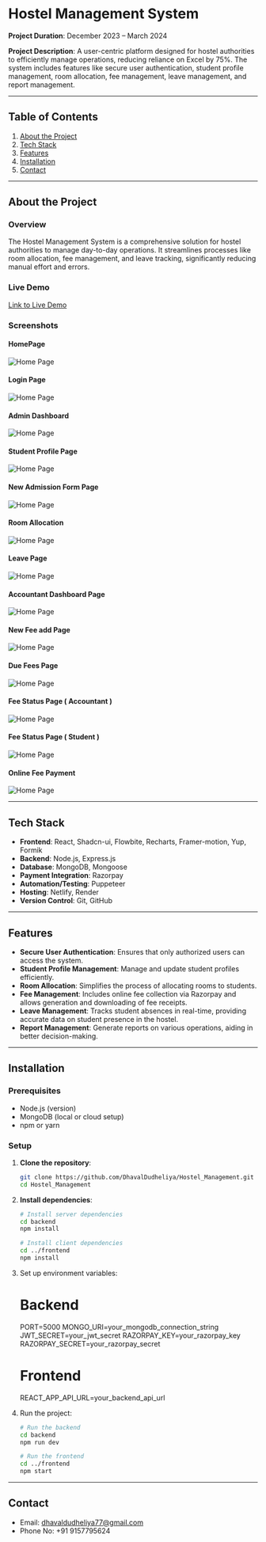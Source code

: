 # Hostel Management System

**Project Duration**: December 2023 – March 2024

**Project Description**: A user-centric platform designed for hostel authorities to efficiently manage operations, reducing reliance on Excel by 75%. The system includes features like secure user authentication, student profile management, room allocation, fee management, leave management, and report management.

---

## Table of Contents
1. [About the Project](#about-the-project)
2. [Tech Stack](#tech-stack)
3. [Features](#features)
4. [Installation](#installation)
5. [Contact](#contact)

---

## About the Project

### Overview
The Hostel Management System is a comprehensive solution for hostel authorities to manage day-to-day operations. It streamlines processes like room allocation, fee management, and leave tracking, significantly reducing manual effort and errors.

### Live Demo
[Link to Live Demo](https://apcnadiad.netlify.app/)

### Screenshots

#### HomePage
![Home Page](https://drive.google.com/file/d/1x39YF4GasblFPMMSoryVQ914lpH_0qCi/view?usp=sharing)

#### Login Page
![Home Page](https://drive.google.com/file/d/19UhFhVUCdk5Demq-aFDruZJUWNrNdY2N/view?usp=sharing)

#### Admin Dashboard
![Home Page](https://drive.google.com/file/d/1QOot2Rwijg8HobcgzofCSQ8H8-xwkJNB/view?usp=sharing)

#### Student Profile Page
![Home Page](https://drive.google.com/file/d/1wUDhWr5ISI4vOIXTOzxoTa6Qo1xaKLPu/view?usp=sharing)

#### New Admission Form Page
![Home Page](https://drive.google.com/file/d/1gCowGSbEiuRmQAlyb2HrE8zWDhG5EmT2/view?usp=sharing)

#### Room Allocation
![Home Page](https://drive.google.com/file/d/1BDPz4ZwDyMwjta7iBSX8fJAl1MmfNI3g/view?usp=sharing)

#### Leave Page
![Home Page](https://drive.google.com/file/d/1DYhbDOtg3s3o9aA4vdgvNRjoDWBNFPEZ/view?usp=sharing)

#### Accountant Dashboard Page
![Home Page](https://drive.google.com/file/d/1T_QxSrHkhdFC2Jeemv8LpChNAaI49Ae_/view?usp=sharing)

#### New Fee add Page
![Home Page](https://drive.google.com/file/d/1dpWbSq7fZOMAj_c0Lj46FEz5gf_K5ALr/view?usp=sharing)

#### Due Fees Page
![Home Page](https://drive.google.com/file/d/1ZFki6urntE2DVBQogIdDBz9DDlmYfVCX/view?usp=sharing)

#### Fee Status Page ( Accountant )
![Home Page](https://drive.google.com/file/d/1D3_JfpuATUDJOemt0FIJIimEP95xcIoz/view?usp=sharing)

#### Fee Status Page ( Student )
![Home Page](https://drive.google.com/file/d/1sxzjNtyRL_Aj8Iu88yC29jXPYAKKNSj6/view?usp=sharing)

#### Online Fee Payment
![Home Page](https://drive.google.com/file/d/1sEwEJq172NcxvP-J_kxf9Gg5W6ZiBHuy/view?usp=sharing)

---

## Tech Stack

- **Frontend**: React, Shadcn-ui, Flowbite, Recharts, Framer-motion, Yup, Formik
- **Backend**: Node.js, Express.js
- **Database**: MongoDB, Mongoose
- **Payment Integration**: Razorpay
- **Automation/Testing**: Puppeteer
- **Hosting**: Netlify, Render
- **Version Control**: Git, GitHub

---

## Features

- **Secure User Authentication**: Ensures that only authorized users can access the system.
- **Student Profile Management**: Manage and update student profiles efficiently.
- **Room Allocation**: Simplifies the process of allocating rooms to students.
- **Fee Management**: Includes online fee collection via Razorpay and allows generation and downloading of fee receipts.
- **Leave Management**: Tracks student absences in real-time, providing accurate data on student presence in the hostel.
- **Report Management**: Generate reports on various operations, aiding in better decision-making.

---

## Installation

### Prerequisites
- Node.js (version)
- MongoDB (local or cloud setup)
- npm or yarn

### Setup

1. **Clone the repository**:
   ```bash
   git clone https://github.com/DhavalDudheliya/Hostel_Management.git
   cd Hostel_Management

2. **Install dependencies**:
   ```bash
   # Install server dependencies
   cd backend
   npm install

   # Install client dependencies
   cd ../frontend
   npm install

3. Set up environment variables: 
   # Backend
   PORT=5000
   MONGO_URI=your_mongodb_connection_string
   JWT_SECRET=your_jwt_secret
   RAZORPAY_KEY=your_razorpay_key
   RAZORPAY_SECRET=your_razorpay_secret

   # Frontend
   REACT_APP_API_URL=your_backend_api_url

4. Run the project:
   ```bash
   # Run the backend
   cd backend
   npm run dev

   # Run the frontend
   cd ../frontend
   npm start

---

## Contact

- Email: dhavaldudheliya77@gmail.com
- Phone No: +91 9157795624

